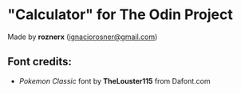 # "Calculator" for The Odin Project

Made by **roznerx** (ignaciorosner@gmail.com)

## Font credits:

- *Pokemon Classic* font by **TheLouster115** from Dafont.com